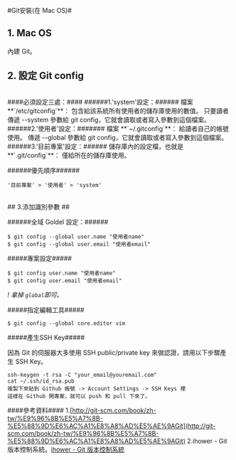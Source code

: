 #Git安裝(在 Mac OS)#
<br>
## 1. Mac OS ##
內建 Git。
<br>
## 2. 設定 Git config ##
<br>
####必須設定三處：####
######1.'system'設定：######
檔案 **`/etc/gitconfig`**： 包含給該系統所有使用者的儲存庫使用的數值。 只要讀者傳遞 --system 參數給 git config，它就會讀取或者寫入參數到這個檔案。
<br>
######2.'使用者'設定：#######
檔案 **`~/.gitconfig`**： 給讀者自己的帳號使用。 傳遞 --global 參數給 git config，它就會讀取或者寫入參數到這個檔案。 
<br>
######3.'目前專案'設定：######
儲存庫內的設定檔，也就是 **`.git/config`**： 僅給所在的儲存庫使用。

######優先順序######

```````````
'目前專案' > '使用者' > 'system'
```````````
<br>
## 3.添加識別參數 ##

######全域 Goldel 設定：######

```````
$ git config --global user.name "使用者name"
$ git config --global user.email "使用者email"

```````

#####專案設定#####

```````
$ git config user.name "使用者name"
$ git config user.email "使用者email"

```````
*! 拿掉 `global`即可。*

#####指定編輯工具#####

``````
$ git config --global core.editor vim

``````
#####產生SSH Key#####

因為 Git 的伺服器大多使用 SSH public/private key 來做認證，請用以下步驟產生 SSH Key。

`````
ssh-keygen -t rsa -C "your_email@youremail.com"
cat ~/.ssh/id_rsa.pub
複製下來貼到 Github 帳號 -> Account Settings -> SSH Keys 裡
這樣在 Github 開專案，就可以 push 和 pull 下來了。

`````


####參考資料####
1.[http://git-scm.com/book/zh-tw/%E9%96%8B%E5%A7%8B-%E5%88%9D%E6%AC%A1%E8%A8%AD%E5%AE%9AGit](http://git-scm.com/book/zh-tw/%E9%96%8B%E5%A7%8B-%E5%88%9D%E6%AC%A1%E8%A8%AD%E5%AE%9AGit)
2.ihower - Git 版本控制系統。[ihower - Git 版本控制系統](http://ihower.tw/git/intro.html)


